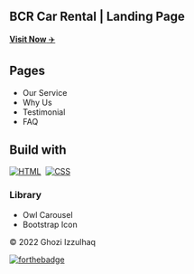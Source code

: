 ## BCR Car Rental | Landing Page

<a href="https://ghozihaq2017.github.io/BCR-Landing-Page/" target="_blank">**Visit Now** ✈️</a>

## Pages

- Our Service
- Why Us
- Testimonial
- FAQ

## Build with

[![HTML](https://img.shields.io/badge/html5%20-%23E34F26.svg?&style=for-the-badge&logo=html5&logoColor=white)](https://en.wikipedia.org/wiki/HTML)&nbsp;
[![CSS](https://img.shields.io/badge/css3%20-%231572B6.svg?&style=for-the-badge&logo=css3&logoColor=white)](https://en.wikipedia.org/wiki/CSS)

### Library

- Owl Carousel
- Bootstrap Icon

© 2022 Ghozi Izzulhaq

[![forthebadge](https://forthebadge.com/images/badges/built-with-love.svg)](https://forthebadge.com)
